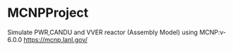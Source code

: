 # MCNPProject
Simulate PWR,CANDU and VVER reactor (Assembly Model) using  MCNP:v-6.0.0 https://mcnp.lanl.gov/
